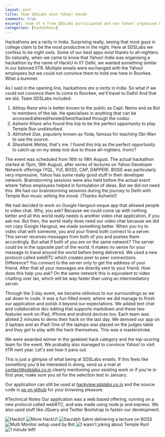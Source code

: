 ```yaml
---
layout: post
title: Team SDSLabs wins Yahoo! HackU
comments: true
excerpt: Team of 4 from SDSLabs participated and won Yahoo! organised hackathon called HackU.
categories: [hackathons]
---
```

Hackathons are a rarity in India. Surprising really, seeing that most guys in college claim to be the most productive in the night. Here at SDSLabs we confess to be night owls. Some of our best apps exist thanks to all-nighters. So naturally, when we came to know that Yahoo! India was organising a hackathon by the name of HackU in IIT Delhi, we wanted something similar in our beloved IITR. Multiple emails were exchanged with the Yahoo! employees but we could not convince them to hold one here in Roorkee. What a bummer. 

As I said in the opening line, hackathons _are a rarity_ in India. So what if we could not convince them to come to Roorkee, we'll travel to Delhi! And that we did.
Team SDSLabs included:

1. *Abhay Rana* who is better known to the public as Capt. Nemo and as Bot to members of the lab. He specialises in anything that can be accessed/altered/twisted/bent/hacked through the codez.
2. *Ashwini Khare* who found this trip to be the perfect opportunity to play Temple Run _undisturbed_.
3. *Abhishek Das*, popularly known as Yoda, famous for teaching Obi-Wan to use the source.
4. *Shashank Mehta*, that's me. I found this trip as the perfect opportunity to catch up on my sleep lost due to those all-nighters. Ironic?

The event was scheduled from 16th to 19th August. The actual hackathon started at 11pm, 18th August, after series of lectures on Yahoo Developer Network offerings (YQL, YUI, BOSS, CAP, DAPPER). BOSS was particularly very impressive. Yahoo has some really good stuff in their developer network. Brainstorming sessions were also held before the actual event where Yahoo employees helped in formulation of ideas. But we did not need this. We had our brainstorming sessions during the journey to Delhi with Temple Run music setting the mood. _(Thanks Ashwini!)_

We had decided to work on Google Hangout-esque app that allowed people to video chat. Why, you ask? Because we could come up with nothing better and all this world really needs is another video chat application, if you ask me. But then, the world really does need our video chat because we did not copy Google Hangout, we made something better. When you try to video chat with someone, you and your friend both connect to a server. This server receives messages from both of you and pushes them accordingly. But what if both of you are on the same network? The server could be in the opposite part of the world. It makes no sense for your message to travel around the world before being delivered. We used a new protocol called webRTC which creates peer to peer connections. Difference? You connect to the server only to get the address of your friend. After that all your messages are directly sent to your friend. How does this help you ask? On the same network this is equivalent to video chatting over lan, which will be way faster than using an intermediatory server.

Through the 3 day event, we became oblivious to our surroundings as we sat down to code. It was a fun-filled event, where we did manage to finish our application and polish it beyond our expectations. We added text chat and collaborative doc editing that supports markdown and these two features work on iPad, iPhone and android devices too. Each team was alloted 2 minutes to demo their hack on the last day. We demoed our app on 3 laptops and an iPad! One of the laptops was placed on the judges table and they got to play with the hack themselves. This was a masterstroke. 

We were awarded winner in the geekiest hack category and the top-scoring team for the event. We probably also managed to convince Yahoo! to visit IITR next year. Let's see how it pans out.

This is just a glimpse of what being at SDSLabs entails. If this feels like something you'd be interested in doing, send us a mail at contact@sdslabs.co.in clearly mentioning your existing work or if you're in first year, make sure you sit for the selection test in January.

Our application can still be used at [hackview.sdslabs.co.in](http://hackview.sdslabs.co.in) and the source code is [up on github](https://github.com/sdslabs/hackview) for your browsing pleasure. 

#Technical Notes
Our application was a web based offering, running on a new protocol called webRTC, and was made using node.js and express. We also used stuff like JQuery and Twitter Bootstrap to fasten our development.

![HackU!](/images/posts/hacku/1.jpg)
![More HackU!](/images/posts/hacku/2.jpg)
![Saurabh Sahni delivering a lecture on BOSS](/images/posts/hacku/4.jpg)
![Multi Monitor setup used by Bot](/images/posts/hacku/5.jpg)
![I wasn't joking about Temple Run!](/images/posts/hacku/6.jpg)
![1 minute left!](/images/posts/hacku/7.jpg)